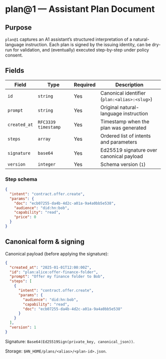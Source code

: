 # plan@1 — Assistant Plan Document

## Purpose

`plan@1` captures an A1 assistant’s structured interpretation of a natural-language instruction. Each plan is signed by the issuing identity, can be dry-run for validation, and (eventually) executed step-by-step under policy consent.

## Fields

| Field           | Type                | Required | Description                                                         |
|-----------------|---------------------|----------|---------------------------------------------------------------------|
| `id`            | `string`            | Yes      | Canonical identifier (`plan:<alias>:<slug>`)                        |
| `prompt`        | `string`            | Yes      | Original natural-language instruction                               |
| `created_at`    | `RFC3339 timestamp` | Yes      | Timestamp when the plan was generated                               |
| `steps`         | `array`             | Yes      | Ordered list of intents and parameters                              |
| `signature`     | `base64`            | Yes      | Ed25519 signature over canonical payload                            |
| `version`       | `integer`           | Yes      | Schema version (`1`)                                                |

### Step schema

```json
{
  "intent": "contract.offer.create",
  "params": {
    "doc": "ecb07255-da4b-4d2c-a01a-9a4a0bb5e538",
    "audience": "did:hn:bob",
    "capability": "read",
    "price": 0
  }
}
```

## Canonical form & signing

Canonical payload (before applying the signature):

```json
{
  "created_at": "2025-01-01T12:00:00Z",
  "id": "plan:alice:offer-finance-folder",
  "prompt": "Offer my finance folder to Bob",
  "steps": [
    {
      "intent": "contract.offer.create",
      "params": {
        "audience": "did:hn:bob",
        "capability": "read",
        "doc": "ecb07255-da4b-4d2c-a01a-9a4a0bb5e538"
      }
    }
  ],
  "version": 1
}
```

Signature: `Base64(Ed25519Sign(private_key, canonical_json))`.

Storage: `$HN_HOME/plans/<alias>/<plan-id>.json`.

